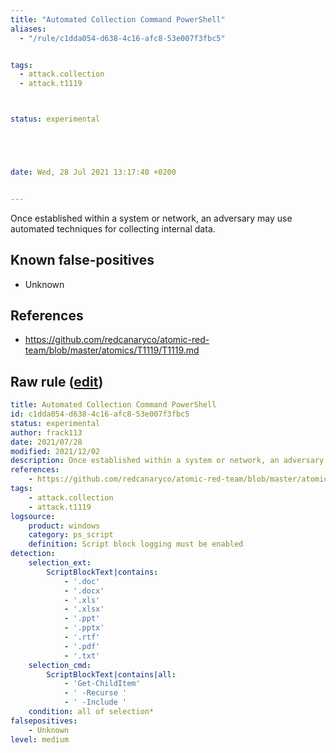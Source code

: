 ```yaml
---
title: "Automated Collection Command PowerShell"
aliases:
  - "/rule/c1dda054-d638-4c16-afc8-53e007f3fbc5"


tags:
  - attack.collection
  - attack.t1119



status: experimental





date: Wed, 28 Jul 2021 13:17:40 +0200


---
```


Once established within a system or network, an adversary may use automated techniques for collecting internal data.

<!--more-->


## Known false-positives

* Unknown



## References

* https://github.com/redcanaryco/atomic-red-team/blob/master/atomics/T1119/T1119.md


## Raw rule ([edit](https://github.com/SigmaHQ/sigma/edit/master/rules/windows/powershell/powershell_script/posh_ps_automated_collection.yml))
```yaml
title: Automated Collection Command PowerShell
id: c1dda054-d638-4c16-afc8-53e007f3fbc5
status: experimental
author: frack113
date: 2021/07/28
modified: 2021/12/02
description: Once established within a system or network, an adversary may use automated techniques for collecting internal data.
references:
    - https://github.com/redcanaryco/atomic-red-team/blob/master/atomics/T1119/T1119.md
tags:
    - attack.collection
    - attack.t1119
logsource:
    product: windows
    category: ps_script
    definition: Script block logging must be enabled
detection:
    selection_ext:
        ScriptBlockText|contains:
            - '.doc'
            - '.docx'
            - '.xls'
            - '.xlsx'
            - '.ppt'
            - '.pptx'
            - '.rtf'
            - '.pdf'
            - '.txt'
    selection_cmd:
        ScriptBlockText|contains|all:
            - 'Get-ChildItem'
            - ' -Recurse '
            - ' -Include '
    condition: all of selection*
falsepositives:
    - Unknown
level: medium

```
